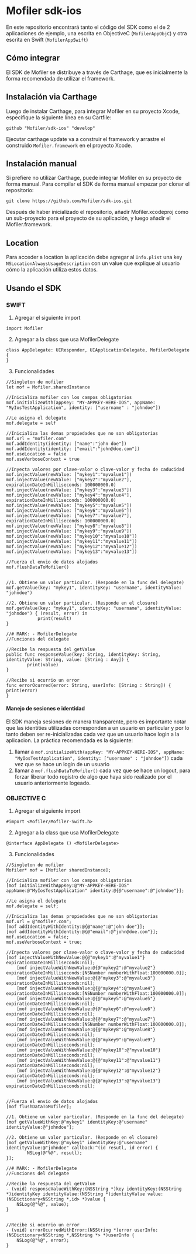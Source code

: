 # Mofiler sdk-ios

En este repositorio encontrará tanto el código del SDK como el de 2 aplicaciones de ejemplo, una escrita en ObjectiveC (`MofilerAppObjC`) y otra escrita en Swift (`MofilerAppSwift`)

## Cómo integrar
El SDK de Mofiler se distribuye a través de Carthage, que es inicialmente la forma recomendada de utilizar el framework.


## Instalación via Carthage
Luego de  instalar Carthage, para integrar Mofiler en su proyecto Xcode, especifique la siguiente línea en su Cartfile:

`github "Mofiler/sdk-ios" "develop"`

Ejecutar carthage update va a construir el framework y arrastre el construido `Mofiler.framework` en el proyecto Xcode.

## Instalación manual
Si prefiere no utilizar Carthage, puede integrar Mofiler en su proyecto de forma manual.
Para compilar el SDK de forma manual empezar por clonar el repositorio:

`git clone https://github.com/Mofiler/sdk-ios.git`

Después de haber inicializado el repositorio, añadir Mofiler.xcodeproj como un sub-proyecto para el proyecto de su aplicación, y luego añadir el Mofiler.framework.

## Location

Para acceder a location la aplicación debe agregar al `Info.plist` una key `NSLocationAlwaysUsageDescription` con un value que explique al usuario cómo la aplicación utiliza estos datos.


## Usando el SDK

### SWIFT

1) Agregar el siguiente import
```
import Mofiler
```

2) Agregar a la class que usa MofilerDelegate
```
class AppDelegate: UIResponder, UIApplicationDelegate, MofilerDelegate {
}
```

3) Funcionalidades

```
//Singleton de mofiler
let mof = Mofiler.sharedInstance

//Inicializa mofiler con los campos obligatorios        
mof.initializeWith(appKey: "MY-­APPKEY-­HERE-IOS", appName: "MyIosTestApplication", identity: ["username" : "johndoe"])

//Le asigna el delegate
mof.delegate = self

//Inicializa las demas propiedades que no son obligatorias
mof.url = "mofiler.com"
mof.addIdentity(identity: ["name":"john doe"])
mof.addIdentity(identity: ["email":"john@doe.com"])
mof.useLocation = false
mof.useVerboseContext = true
        
//Inyecta valores por clave-valor o clave-valor y fecha de caducidad
mof.injectValue(newValue: ["mykey1":"myvalue1"])
mof.injectValue(newValue: ["mykey2":"myvalue2"], expirationDateInMilliseconds: 100000000.0)
mof.injectValue(newValue: ["mykey3":"myvalue3"])
mof.injectValue(newValue: ["mykey4":"myvalue4"], expirationDateInMilliseconds: 100000000.0)
mof.injectValue(newValue: ["mykey5":"myvalue5"])
mof.injectValue(newValue: ["mykey6":"myvalue6"])
mof.injectValue(newValue: ["mykey7":"myvalue7"], expirationDateInMilliseconds: 100000000.0)
mof.injectValue(newValue: ["mykey8":"myvalue8"])
mof.injectValue(newValue: ["mykey9":"myvalue9"])
mof.injectValue(newValue: ["mykey10":"myvalue10"])
mof.injectValue(newValue: ["mykey11":"myvalue11"])
mof.injectValue(newValue: ["mykey12":"myvalue12"])
mof.injectValue(newValue: ["mykey13":"myvalue13"])
        
//Fuerza el envio de datos alojados        
mof.flushDataToMofiler()


//1. Obtiene un valor particular. (Responde en la func del delegate)
mof.getValue(key: "mykey1", identityKey: "username", identityValue: "johndoe")
        
//2. Obtiene un valor particular. (Responde en el closure)
mof.getValue(key: "mykey1", identityKey: "username", identityValue: "johndoe") { (result, error) in
            print(result)
}
    
//# MARK: - MofilerDelegate
//Funciones del delegate

//Recibe la respuesta del getValue
public func responseValue(key: String, identityKey: String, identityValue: String, value: [String : Any]) {
        print(value)
}
    
//Recibe si ocurrio un error
func errorOcurred(error: String, userInfo: [String : String]) {
print(error)
}
```

#### Manejo de sesiones e identidad

El SDK maneja sesiones de manera transparente, pero es importante notar que las identities utilizadas corresponden a un usuario en particular y por lo tanto deben ser re-inicializadas cada vez que un usuario hace login a la aplicacion. La práctica recomendada es la siguiente:

1. llamar a `mof.initializeWith(appKey: "MY-­APPKEY-­HERE-IOS", appName: "MyIosTestApplication", identity: ["username" : "johndoe"])` cada vez que se hace un login de un usuario
2. llamar a `mof.flushDataToMofiler()` cada vez que se hace un logout, para forzar liberar todo registro de algo que haya sido realizado por el usuario anteriormente logeado.


### OBJECTIVE C

1) Agregar el siguiente import
```
#import <Mofiler/Mofiler-Swift.h>
```

2) Agregar a la class que usa MofilerDelegate
```
@interface AppDelegate () <MofilerDelegate>
```

3) Funcionalidades
```
//Singleton de mofiler
Mofiler* mof = [Mofiler sharedInstance];
    
//Inicializa mofiler con los campos obligatorios        
[mof initializeWithAppKey:@"MY-APPKEY-HERE-IOS" appName:@"MyIosTestApplication" identity:@{@"username":@"johndoe"}];

//Le asigna el delegate    
mof.delegate = self;
    
//Inicializa las demas propiedades que no son obligatorias
mof.url = @"mofiler.com";
[mof addIdentityWithIdentity:@{@"name":@"john doe"}];
[mof addIdentityWithIdentity:@{@"email":@"john@doe.com"}];
mof.useLocation = false;
mof.useVerboseContext = true;
    
//Inyecta valores por clave-valor o clave-valor y fecha de caducidad
[mof injectValueWithNewValue:@{@"mykey1":@"myvalue1"} expirationDateInMilliseconds:nil];
    [mof injectValueWithNewValue:@{@"mykey2":@"myvalue2"} expirationDateInMilliseconds:[NSNumber numberWithFloat:100000000.0]];
    [mof injectValueWithNewValue:@{@"mykey3":@"myvalue3"} expirationDateInMilliseconds:nil];
    [mof injectValueWithNewValue:@{@"mykey4":@"myvalue4"} expirationDateInMilliseconds:[NSNumber numberWithFloat:100000000.0]];
    [mof injectValueWithNewValue:@{@"mykey5":@"myvalue5"} expirationDateInMilliseconds:nil];
    [mof injectValueWithNewValue:@{@"mykey6":@"myvalue6"} expirationDateInMilliseconds:nil];
    [mof injectValueWithNewValue:@{@"mykey7":@"myvalue7"} expirationDateInMilliseconds:[NSNumber numberWithFloat:100000000.0]];
    [mof injectValueWithNewValue:@{@"mykey8":@"myvalue8"} expirationDateInMilliseconds:nil];
    [mof injectValueWithNewValue:@{@"mykey9":@"myvalue9"} expirationDateInMilliseconds:nil];
    [mof injectValueWithNewValue:@{@"mykey10":@"myvalue10"} expirationDateInMilliseconds:nil];
    [mof injectValueWithNewValue:@{@"mykey11":@"myvalue11"} expirationDateInMilliseconds:nil];
    [mof injectValueWithNewValue:@{@"mykey12":@"myvalue12"} expirationDateInMilliseconds:nil];
    [mof injectValueWithNewValue:@{@"mykey13":@"myvalue13"} expirationDateInMilliseconds:nil];


//Fuerza el envio de datos alojados        
[mof flushDataToMofiler];

//1. Obtiene un valor particular. (Responde en la func del delegate)    
[mof getValueWithKey:@"mykey1" identityKey:@"username" identityValue:@"johndoe"];

//2. Obtiene un valor particular. (Responde en el closure)
[mof getValueWithKey:@"mykey1" identityKey:@"username" identityValue:@"johndoe" callback:^(id resutl, id error) {
        NSLog(@"%@", resutl);
}];

//# MARK: - MofilerDelegate
//Funciones del delegate

//Recibe la respuesta del getValue
- (void) responseValueWithKey:(NSString *)key identityKey:(NSString *)identityKey identityValue:(NSString *)identityValue value:(NSDictionary<NSString *,id> *)value {
    NSLog(@"%@", value);
}


//Recibe si ocurrio un error
- (void) errorOcurredWithError:(NSString *)error userInfo:(NSDictionary<NSString *,NSString *> *)userInfo {
    NSLog(@"%@", error);
}
```

